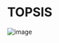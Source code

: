 # TOPSIS
![image](https://github.com/darpanmittal/TOPSIS/assets/89724797/00572a43-aa59-4342-bd28-2526482cdbc4)

